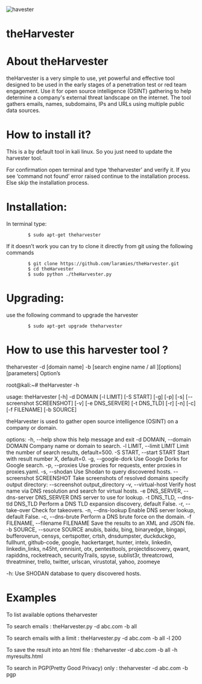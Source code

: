 ![havester](https://user-images.githubusercontent.com/106522935/173199264-f445ce77-8da7-4b4f-bef1-51ba4b72b408.png)
# theHarvester

# About theHarvester
theHarvester is a very simple to use, yet powerful and effective tool designed to be used in the early stages of a penetration test or red team engagement. Use it for open source intelligence (OSINT) gathering to help determine a company's external threat landscape on the internet. The tool gathers emails, names, subdomains, IPs and URLs using multiple public data sources.

# How to install it?
This is a by default tool in kali linux. So you just need to update the harvester tool.

For confirmation open terminal and type ‘theharvester’ and verify it. If  you see ‘command not found’ error raised continue to the installation process. Else skip the installation process.

# Installation:
In terminal type:

            $ sudo apt-get theharvester
If it doesn’t work you can try to clone it directly from git using the following commands

            $ git clone https://github.com/laramies/theHarvester.git
            $ cd theHarvester
            $ sudo python ./theHarvester.py
            
# Upgrading:
use the following command to upgrade the harvester

            $ sudo apt-get upgrade theharvester

# How to use this harvester tool ?
  theharvester -d [domain name] -b [search engine name / all ][options] [parameters]
Option’s

 root@kali:~# theHarvester -h

 usage: theHarvester [-h] -d DOMAIN [-l LIMIT] [-S START] [-g] [-p] [-s]
                     [--screenshot SCREENSHOT] [-v] [-e DNS_SERVER]
                     [-t DNS_TLD] [-r] [-n] [-c] [-f FILENAME] [-b SOURCE]

 theHarvester is used to gather open source intelligence (OSINT) on a company
 or domain.

 options:
   -h, --help            show this help message and exit
   -d DOMAIN, --domain DOMAIN
                         Company name or domain to search.
  -l LIMIT, --limit LIMIT
                         Limit the number of search results, default=500.
   -S START, --start START
                         Start with result number X, default=0.
   -g, --google-dork     Use Google Dorks for Google search.
   -p, --proxies         Use proxies for requests, enter proxies in
                         proxies.yaml.
   -s, --shodan          Use Shodan to query discovered hosts.
   --screenshot SCREENSHOT
                        Take screenshots of resolved domains specify output
                        directory: --screenshot output_directory
   -v, --virtual-host    Verify host name via DNS resolution and search for
                        virtual hosts.
   -e DNS_SERVER, --dns-server DNS_SERVER
                        DNS server to use for lookup.
  -t DNS_TLD, --dns-tld DNS_TLD
                         Perform a DNS TLD expansion discovery, default False.
   -r, --take-over       Check for takeovers.
   -n, --dns-lookup      Enable DNS server lookup, default False.
   -c, --dns-brute       Perform a DNS brute force on the domain.
   -f FILENAME, --filename FILENAME
                        Save the results to an XML and JSON file.
   -b SOURCE, --source SOURCE
                        anubis, baidu, bing, binaryedge, bingapi,
                        bufferoverun, censys, certspotter, crtsh, dnsdumpster,
                        duckduckgo, fullhunt, github-code, google,
                        hackertarget, hunter, intelx, linkedin,
                        linkedin_links, n45ht, omnisint, otx, pentesttools,
                        projectdiscovery, qwant, rapiddns, rocketreach,
                        securityTrails, spyse, sublist3r, threatcrowd,
                        threatminer, trello, twitter, urlscan, virustotal,
                        yahoo, zoomeye

 -h: Use SHODAN database to query discovered hosts.

# Examples
To list available options
        theharvester
        
To search emails :
        theHarvester.py -d abc.com -b all
        
To search emails with a limit :
        theHarvester.py -d abc.com -b all -l 200
        
To save the result into an html file :
        theharvester -d abc.com -b all -h myresults.html
        
 To search in PGP(Pretty Good Privacy) only :
        theharvester -d abc.com -b pgp     
